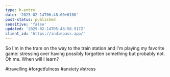 ```yaml
---
type: h-entry
date: '2025-02-14T06:48:00+0100'
post-status: published
sensitive: 'false'
updated: '2025-02-14T05:48:58.917Z'
client_id: 'https://indiepass.app/'
---
```

So I'm in the tram on the way to the train station and I'm playing my favorite game: stressing over having possibly forgotten something but probably not. Oh me. When will I learn? 

#travelling #forgetfulness #anxiety #stress
